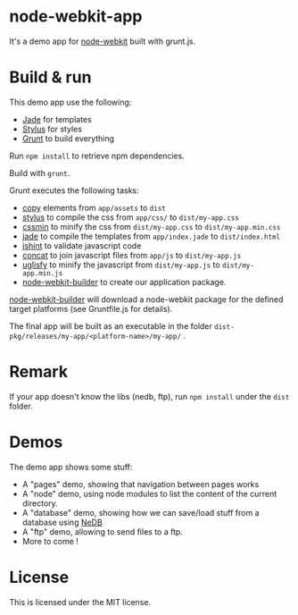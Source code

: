# node-webkit-app

It's a demo app for [node-webkit](https://github.com/rogerwang/node-webkit) built with grunt.js.

# Build & run

This demo app use the following:

- [Jade](http://jade-lang.com/) for templates
- [Stylus](http://learnboost.github.io/stylus/) for styles
- [Grunt](http://gruntjs.com/) to build everything

Run `npm install` to retrieve npm dependencies.

Build with `grunt`.

Grunt executes the following tasks:

- [copy](https://github.com/gruntjs/grunt-contrib-copy) elements from `app/assets` to `dist`
- [stylus](https://github.com/gruntjs/grunt-contrib-stylus) to compile the css from `app/css/` to `dist/my-app.css`
- [cssmin](https://github.com/gruntjs/grunt-contrib-cssmin) to minify the css from `dist/my-app.css` to `dist/my-app.min.css`
- [jade](https://github.com/gruntjs/grunt-contrib-jade) to compile the templates from `app/index.jade` to `dist/index.html`
- [jshint](https://github.com/gruntjs/grunt-contrib-jshint) to validate javascript code
- [concat](https://github.com/gruntjs/grunt-contrib-concat) to join javascript files from `app/js` to `dist/my-app.js`
- [uglisfy](https://github.com/gruntjs/grunt-contrib-uglify) to minify the javascript from `dist/my-app.js` to `dist/my-app.min.js`
- [node-webkit-builder](https://github.com/mllrsohn/grunt-node-webkit-builder) to create our application package.

[node-webkit-builder](https://github.com/mllrsohn/grunt-node-webkit-builder) will download a node-webkit package for the defined target platforms (see Gruntfile.js for details).

The final app will be built as an executable in the folder `dist-pkg/releases/my-app/<platform-name>/my-app/` .

# Remark

If your app doesn't know the libs (nedb, ftp), run `npm install` under the `dist` folder.

# Demos

The demo app shows some stuff:

- A "pages" demo, showing that navigation between pages works
- A "node" demo, using node modules to list the content of the current directory.
- A "database" demo, showing how we can save/load stuff from a database using [NeDB](https://github.com/louischatriot/nedb/)
- A "ftp" demo, allowing to send files to a ftp.
- More to come !

# License

This is licensed under the MIT license.